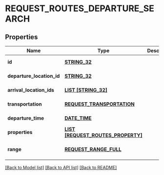 # REQUEST_ROUTES_DEPARTURE_SEARCH

## Properties
Name | Type | Description | Notes
------------ | ------------- | ------------- | -------------
**id** | [**STRING_32**](STRING_32.md) |  | [default to null]
**departure_location_id** | [**STRING_32**](STRING_32.md) |  | [default to null]
**arrival_location_ids** | [**LIST [STRING_32]**](STRING_32.md) |  | [default to null]
**transportation** | [**REQUEST_TRANSPORTATION**](RequestTransportation.md) |  | [default to null]
**departure_time** | [**DATE_TIME**](DATE_TIME.md) |  | [default to null]
**properties** | [**LIST [REQUEST_ROUTES_PROPERTY]**](RequestRoutesProperty.md) |  | [default to null]
**range** | [**REQUEST_RANGE_FULL**](RequestRangeFull.md) |  | [optional] [default to null]

[[Back to Model list]](../README.md#documentation-for-models) [[Back to API list]](../README.md#documentation-for-api-endpoints) [[Back to README]](../README.md)


